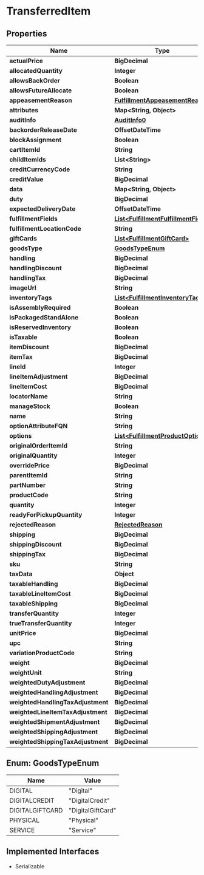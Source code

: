 

# TransferredItem


## Properties

| Name | Type | Description | Notes |
|------------ | ------------- | ------------- | -------------|
|**actualPrice** | **BigDecimal** |  |  [optional] |
|**allocatedQuantity** | **Integer** |  |  [optional] |
|**allowsBackOrder** | **Boolean** |  |  [optional] |
|**allowsFutureAllocate** | **Boolean** |  |  [optional] |
|**appeasementReason** | [**FulfillmentAppeasementReason**](FulfillmentAppeasementReason.md) |  |  [optional] |
|**attributes** | **Map&lt;String, Object&gt;** |  |  [optional] |
|**auditInfo** | [**AuditInfo0**](AuditInfo0.md) |  |  [optional] |
|**backorderReleaseDate** | **OffsetDateTime** |  |  [optional] |
|**blockAssignment** | **Boolean** |  |  [optional] |
|**cartItemId** | **String** |  |  [optional] |
|**childItemIds** | **List&lt;String&gt;** |  |  [optional] |
|**creditCurrencyCode** | **String** |  |  [optional] |
|**creditValue** | **BigDecimal** |  |  [optional] |
|**data** | **Map&lt;String, Object&gt;** |  |  [optional] |
|**duty** | **BigDecimal** |  |  [optional] |
|**expectedDeliveryDate** | **OffsetDateTime** |  |  [optional] |
|**fulfillmentFields** | [**List&lt;FulfillmentFulfillmentField&gt;**](FulfillmentFulfillmentField.md) |  |  [optional] |
|**fulfillmentLocationCode** | **String** |  |  [optional] |
|**giftCards** | [**List&lt;FulfillmentGiftCard&gt;**](FulfillmentGiftCard.md) |  |  [optional] |
|**goodsType** | [**GoodsTypeEnum**](#GoodsTypeEnum) |  |  [optional] |
|**handling** | **BigDecimal** |  |  |
|**handlingDiscount** | **BigDecimal** |  |  [optional] |
|**handlingTax** | **BigDecimal** |  |  |
|**imageUrl** | **String** |  |  [optional] |
|**inventoryTags** | [**List&lt;FulfillmentInventoryTag&gt;**](FulfillmentInventoryTag.md) |  |  [optional] |
|**isAssemblyRequired** | **Boolean** |  |  [optional] |
|**isPackagedStandAlone** | **Boolean** |  |  [optional] |
|**isReservedInventory** | **Boolean** |  |  [optional] |
|**isTaxable** | **Boolean** |  |  [optional] |
|**itemDiscount** | **BigDecimal** |  |  [optional] |
|**itemTax** | **BigDecimal** |  |  |
|**lineId** | **Integer** |  |  |
|**lineItemAdjustment** | **BigDecimal** |  |  [optional] |
|**lineItemCost** | **BigDecimal** |  |  [optional] |
|**locatorName** | **String** |  |  [optional] |
|**manageStock** | **Boolean** |  |  [optional] |
|**name** | **String** |  |  [optional] |
|**optionAttributeFQN** | **String** |  |  [optional] |
|**options** | [**List&lt;FulfillmentProductOption&gt;**](FulfillmentProductOption.md) |  |  [optional] |
|**originalOrderItemId** | **String** |  |  [optional] |
|**originalQuantity** | **Integer** |  |  [optional] |
|**overridePrice** | **BigDecimal** |  |  [optional] |
|**parentItemId** | **String** |  |  [optional] |
|**partNumber** | **String** |  |  [optional] |
|**productCode** | **String** |  |  [optional] |
|**quantity** | **Integer** |  |  |
|**readyForPickupQuantity** | **Integer** |  |  [optional] |
|**rejectedReason** | [**RejectedReason**](RejectedReason.md) |  |  [optional] |
|**shipping** | **BigDecimal** |  |  |
|**shippingDiscount** | **BigDecimal** |  |  [optional] |
|**shippingTax** | **BigDecimal** |  |  |
|**sku** | **String** |  |  [optional] |
|**taxData** | **Object** |  |  [optional] |
|**taxableHandling** | **BigDecimal** |  |  [optional] |
|**taxableLineItemCost** | **BigDecimal** |  |  [optional] |
|**taxableShipping** | **BigDecimal** |  |  [optional] |
|**transferQuantity** | **Integer** |  |  [optional] |
|**trueTransferQuantity** | **Integer** |  |  [optional] |
|**unitPrice** | **BigDecimal** |  |  [optional] |
|**upc** | **String** |  |  [optional] |
|**variationProductCode** | **String** |  |  [optional] |
|**weight** | **BigDecimal** |  |  [optional] |
|**weightUnit** | **String** |  |  [optional] |
|**weightedDutyAdjustment** | **BigDecimal** |  |  [optional] |
|**weightedHandlingAdjustment** | **BigDecimal** |  |  [optional] |
|**weightedHandlingTaxAdjustment** | **BigDecimal** |  |  [optional] |
|**weightedLineItemTaxAdjustment** | **BigDecimal** |  |  [optional] |
|**weightedShipmentAdjustment** | **BigDecimal** |  |  [optional] |
|**weightedShippingAdjustment** | **BigDecimal** |  |  [optional] |
|**weightedShippingTaxAdjustment** | **BigDecimal** |  |  [optional] |



## Enum: GoodsTypeEnum

| Name | Value |
|---- | -----|
| DIGITAL | &quot;Digital&quot; |
| DIGITALCREDIT | &quot;DigitalCredit&quot; |
| DIGITALGIFTCARD | &quot;DigitalGiftCard&quot; |
| PHYSICAL | &quot;Physical&quot; |
| SERVICE | &quot;Service&quot; |


## Implemented Interfaces

* Serializable


